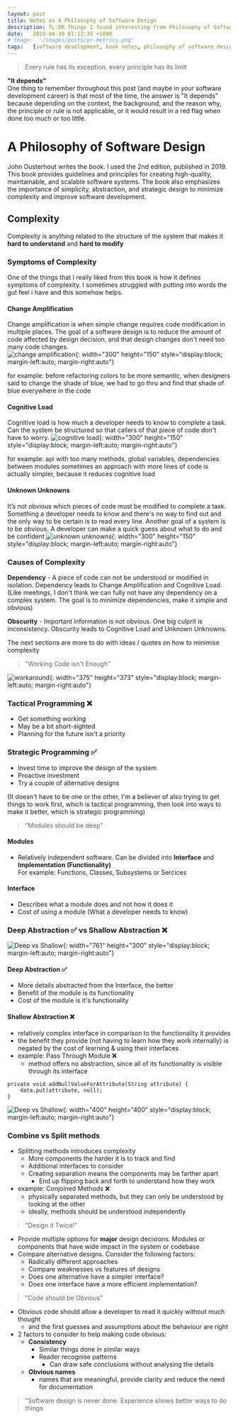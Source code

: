 ```yaml
---
layout: post
title: Notes on A Philosophy of Software Design
description: TL:DR Things I found interesting from Philosophy of Software Design
date:   2023-04-30 01:12:35 +1000
# image:  '/images/posts/pr-metrics.png'
tags:   [software development, book notes, philosophy of software design, tldr]
---
```


> Every rule has its exception, every principle has its limit

**"It depends"**   
One thing to remember throughout this post (and maybe in your software development career) is that most of the time, the answer is "It depends" because depending on the context, the background, and the reason why, the principle or rule is not applicable, or it would result in a red flag when done too much or too little.

# A Philosophy of Software Design
John Ousterhout writes the book. I used the 2nd edition, published in 2019. This book provides guidelines and principles for creating high-quality, maintainable, and scalable software systems. The book also emphasizes the importance of simplicity, abstraction, and strategic design to minimize complexity and improve software development.

## Complexity
Complexity is anything related to the structure of the system that makes it **hard to understand** and **hard to modify**

### Symptoms of Complexity   
One of the things that I really liked from this book is how it defines symptoms of complexity. I sometimes struggled with putting into words the gut feel i have and this somehow helps.   

#### Change Amplification   
Change amplification is when simple change requires code modification in multiple places. The goal of a software design is to reduce the amount of code affected by design decision, and that design changes don't need too many code changes.   
![change amplification](/images/posts/change-amplification.gif){: width="300" height="150" style="display:block; margin-left:auto; margin-right:auto"}

for example: before refactoring colors to be more semantic, when designers said to change the shade of blue, we had to go thru and find that shade of blue everywhere in the code

#### Cognitive Load   
Cognitive load is how much a developer needs to know to complete a task. Can the system be structured so that callers of that piece of code don't have to worry.
![cognitive load](/images/posts/cognitive-load.png){: width="300" height="150" style="display:block; margin-left:auto; margin-right:auto"}

for example: api with too many methods, global variables, dependencies between modules sometimes an approach with more lines of code is actually simpler, because it reduces cognitive load

#### Unknown Unknowns
It’s not obvious which pieces of code must be modified to complete a task. Something a developer needs to know and there's no way to find out and the only way to be certain is to read every line. Another goal of a system is to be obvious. A developer can make a quick guess about what to do and be confident
![unknown unknowns](/images/posts/unknown-unknowns.gif){: width="300" height="150" style="display:block; margin-left:auto; margin-right:auto"}

### Causes of Complexity
**Dependency** - A piece of code can not be understood or modified in isolation. Dependency leads to Change Amplification and Cognitive Load. (Like meetings, I don't think we can fully not have any dependency on a complex system. The goal is to minimize dependencies, make it simple and obvious)

**Obscurity** - Important information is not obvious. One big culprit is inconsistency. Obscurity leads to Cognitive Load and Unknown Unknowns.   

The next sections are more to do with ideas / quotes on how to minimise complexity

> "Working Code isn't Enough"

![workaround](https://www.monkeyuser.com/assets/images/2018/88-workaround.png){: width="375" height="373" style="display:block; margin-left:auto; margin-right:auto"}

### Tactical Programming ❌
- Get something working
- May be a bit short-sighted
- Planning for the future isn't a priority

### Strategic Programming ✅
- Invest time to improve the design of the system
- Proactive investment
- Try a couple of alternative designs

(It doesn't have to be one or the other, I'm a believer of also trying to get things to work first, which is tactical programming, then look into ways to make it better, which is strategic programming)

> "Modules should be deep"

#### Modules
- Relatively independent software. Can be divided into **Interface** and **Implementation (Functionality)**   
For example: Functions, Classes, Subsystems or Sercices

#### Interface
- Describes what a module does and not how it does it
- Cost of using a module (What a developer needs to know)

### Deep Abstraction ✅ vs Shallow Abstraction ❌
![Deep vs Shallow](/images/posts/deep-vs-shallow2.png){: width="761" height="300" style="display:block; margin-left:auto; margin-right:auto"}

#### Deep Abstraction ✅ 
- More details abstracted from the Interface, the better
- Benefit of the module is its functionality 
- Cost of the module is it's functionality

#### Shallow Abstraction ❌
- relatively complex interface in comparison to the functionality it provides
- the benefit they provide (not having to learn how they work internally) is negated by the cost of learning & using their interfaces
- example: Pass Through Module ❌   
   - method offers no abstraction, since all of its functionality is visible through its interface   
``` 
private void addNullValueForAttribute(String attribute) {
    data.put(attribute, null);
}
```

![Deep vs Shallow](/images/posts/deep-vs-shallow.png){: width="400" height="400" style="display:block; margin-left:auto; margin-right:auto"}

### Combine vs Split methods
- Splitting methods introduces complexity
  - More components the harder it is to track and find
  - Additional interfaces to consider
  - Creating separation means the components may be farther apart
    - End up flipping back and forth to understand how they work
- example: Conjoined Methods ❌   
  - physically separated methods, but they can only be understood by looking at the other
  - ideally, methods should be understood independently

> "Design it Twice!"   

- Provide multiple options for **major** design decisions. Modules or components that have wide impact in the system or codebase
- Compare alternative designs. Consider the following factors:
  - Radically different approaches
  - Compare weaknesses vs features of designs
  - Does one alternative have a simpler interface?
  - Does one interface have a more efficient implementation?

> "Code should be Obvious"    

- Obvious code should allow a developer to read it quickly without much thought
  - and the first guesses and assumptions about the behaviour are right
- 2 factors to consider to help making code obvious:
  - **Consistency**
    - Similar things done in similar ways
    - Reader recognise patterns
      - Can draw safe conclusions without analysing the details 
  - **Obvious names**
    - names that are meaningful, provide clarity and reduce the need for documentation


> "Software design is never done. Experience shows better ways to do things